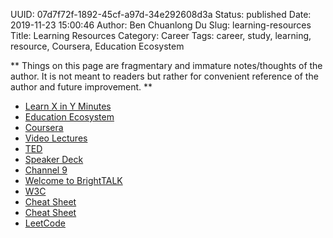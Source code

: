 UUID: 07d7f72f-1892-45cf-a97d-34e292608d3a
Status: published
Date: 2019-11-23 15:00:46
Author: Ben Chuanlong Du
Slug: learning-resources
Title: Learning Resources
Category: Career
Tags: career, study, learning, resource, Coursera, Education Ecosystem

**
Things on this page are
fragmentary and immature notes/thoughts of the author.
It is not meant to readers
but rather for convenient reference of the author and future improvement.
**

- [Learn X in Y Minutes](https://learnxinyminutes.com/)
- [Education Ecosystem](https://www.education-ecosystem.com/)
- [Coursera](https://www.coursera.org/course/)
- [Video Lectures](http://videolectures.net/)
- [TED](http://www.ted.com/talks)
- [Speaker Deck](https://speakerdeck.com/)
- [Channel 9](http://channel9.msdn.com/)
- [Welcome to BrightTALK](https://www.brighttalk.com/mybrighttalk)
- [W3C](http://www.w3schools.com/)
- [Cheat Sheet](http://www.cheatography.com/)
- [Cheat Sheet](http://www.addedbytes.com/cheat-sheets/)
- [LeetCode](http://leetcode.com/)
